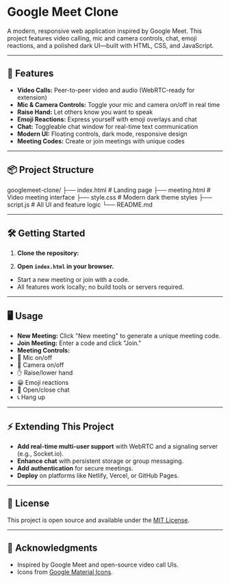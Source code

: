
# Google Meet Clone

A modern, responsive web application inspired by Google Meet. This project features video calling, mic and camera controls, chat, emoji reactions, and a polished dark UI—built with HTML, CSS, and JavaScript.

---

## 🚀 Features

- **Video Calls:** Peer-to-peer video and audio (WebRTC-ready for extension)
- **Mic & Camera Controls:** Toggle your mic and camera on/off in real time
- **Raise Hand:** Let others know you want to speak
- **Emoji Reactions:** Express yourself with emoji overlays and chat
- **Chat:** Toggleable chat window for real-time text communication
- **Modern UI:** Floating controls, dark mode, responsive design
- **Meeting Codes:** Create or join meetings with unique codes

---

## 📦 Project Structure
googlemeet-clone/
├── index.html # Landing page
├── meeting.html # Video meeting interface
├── style.css # Modern dark theme styles
├── script.js # All UI and feature logic
└── README.md


---

## 🛠️ Getting Started

1. **Clone the repository:**

2. **Open `index.html` in your browser.**
- Start a new meeting or join with a code.
- All features work locally; no build tools or servers required.

---

## 🖥️ Usage

- **New Meeting:** Click "New meeting" to generate a unique meeting code.
- **Join Meeting:** Enter a code and click "Join."
- **Meeting Controls:**  
- 🎤 Mic on/off  
- 🎥 Camera on/off  
- ✋ Raise/lower hand  
- 😀 Emoji reactions  
- 💬 Open/close chat  
- 📞 Hang up  

---

## ⚡ Extending This Project

- **Add real-time multi-user support** with WebRTC and a signaling server (e.g., Socket.io).
- **Enhance chat** with persistent storage or group messaging.
- **Add authentication** for secure meetings.
- **Deploy** on platforms like Netlify, Vercel, or GitHub Pages.

---

## 📄 License

This project is open source and available under the [MIT License](LICENSE).

---

## 🙏 Acknowledgments

- Inspired by Google Meet and open-source video call UIs.
- Icons from [Google Material Icons](https://fonts.google.com/icons).



